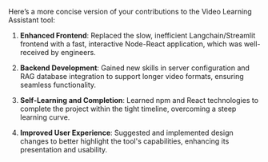 Here’s a more concise version of your contributions to the Video Learning Assistant tool:

1. **Enhanced Frontend**: Replaced the slow, inefficient Langchain/Streamlit frontend with a fast, interactive Node-React application, which was well-received by engineers.
  
2. **Backend Development**: Gained new skills in server configuration and RAG database integration to support longer video formats, ensuring seamless functionality.

3. **Self-Learning and Completion**: Learned npm and React technologies to complete the project within the tight timeline, overcoming a steep learning curve.

4. **Improved User Experience**: Suggested and implemented design changes to better highlight the tool's capabilities, enhancing its presentation and usability.
